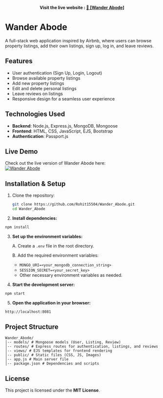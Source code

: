 
**<p align='center'>Visit the live website : <a href="https://wander-abode.onrender.com/listings">🏡 [Wander Abode]</a></p>**


# Wander Abode

A full-stack web application inspired by Airbnb, where users can browse property listings, add their own listings, sign up, log in, and leave reviews.

## Features
- User authentication (Sign Up, Login, Logout)
- Browse available property listings
- Add new property listings
- Edit and delete personal listings
- Leave reviews on listings
- Responsive design for a seamless user experience

## Technologies Used
- **Backend**: Node.js, Express.js, MongoDB, Mongoose
- **Frontend**: HTML, CSS, JavaScript, EJS, Bootstrap
- **Authentication**: Passport.js

## Live Demo
Check out the live version of Wander Abode here:  
[![Wander Abode](https://img.shields.io/badge/Live-Demo-brightgreen)](https://wander-abode.onrender.com/listings)

## Installation & Setup

1. Clone the repository:
   ```sh
   git clone https://github.com/Rohit15504/Wander_Abode.git
   cd Wander_Abode
   ```
2. **Install dependencies:**

  ```bash
  npm install
   ```
3. **Set up the environment variables:**

    A. Create a `.env` file in the root directory.
    
    B. Add the required environment variables:
     - `MONGO_URI=<your_mongodb_connection_string>`
     - `SESSION_SECRET=<your_secret_key>`
     - Other necessary environment variables as needed.

4. **Start the development server:**

  ```bash
  npm start
   ```
5. **Open the application in your browser:**

  ```bash
  http://localhost:8081
   ```

## Project Structure
```
Wander_Abode/
│-- models/ # Mongoose models (User, Listing, Review) 
│-- routes/ # Express routes for authentication, listings, and reviews
│-- views/ # EJS templates for frontend rendering
│-- public/ # Static files (CSS, JS, Images)
│-- app.js # Main server file
│-- package.json # Dependencies and scripts 
```



## License
This project is licensed under the **MIT License**.
